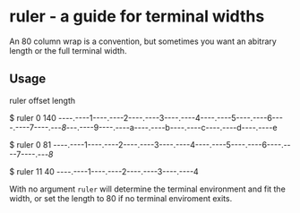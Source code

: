 ruler - a guide for terminal widths
===================================

An 80 column wrap is a convention, but sometimes you want an abitrary length or
the full terminal width.

Usage
-----

ruler offset length

$ ruler 0 140
----.----1----.----2----.----3----.----4----.----5----.----6----.----7----.---_8_---.----9----.----a----.----b----.----c----.----d----.----e

$ ruler 0 81
----.----1----.----2----.----3----.----4----.----5----.----6----.----7----.---_8_ 

$ ruler 11 40
           ----.----1----.----2----.----3----.----4

With no argument `ruler` will determine the terminal environment and fit the
width, or set the length to 80 if no terminal enviroment exits.
